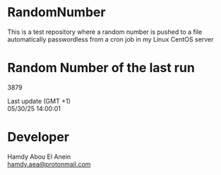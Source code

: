 # RandomNumber    
This is a test repository where a random number is pushed to a file automatically passwordless from a cron job in my Linux CentOS server    
# Random Number of the last run   
3879
      
Last update (GMT +1)    
05/30/25 14:00:01
# Developer    
Hamdy Abou El Anein   
hamdy.aea@protonmail.com
